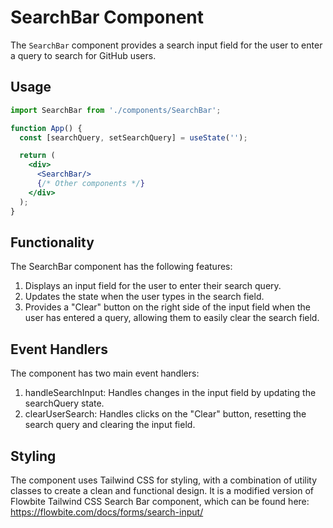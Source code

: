 # SearchBar Component

The `SearchBar` component provides a search input field for the user to enter a query to search for GitHub users.

## Usage

```jsx
import SearchBar from './components/SearchBar';

function App() {
  const [searchQuery, setSearchQuery] = useState('');

  return (
    <div>
      <SearchBar/>
      {/* Other components */}
    </div>
  );
}
```
## Functionality

The SearchBar component has the following features:
1. Displays an input field for the user to enter their search query.
2. Updates the state when the user types in the search field.
3. Provides a "Clear" button on the right side of the input field when the user has entered a query, allowing them to easily clear the search field.

## Event Handlers
The component has two main event handlers:
1. handleSearchInput: Handles changes in the input field by updating the searchQuery state.
2. clearUserSearch: Handles clicks on the "Clear" button, resetting the search query and clearing the input field.

## Styling
The component uses Tailwind CSS for styling, with a combination of utility classes to create a clean and functional design.
It is a modified version of Flowbite Tailwind CSS Search Bar component, which can be found here: https://flowbite.com/docs/forms/search-input/